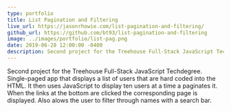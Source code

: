 ```yaml
---
type: portfolio
title: List Pagination and Filtering
live_url: https://jasonrhowie.com/list-pagination-and-filtering/
github_url: https://github.com/bt93/list-pagination-and-filtering
image: ../images/portfolio/list-pag.png
date: 2019-06-28 12:00:00 -0400
description: Second project for the Treehouse Full-Stack JavaScript Techdegree
---
```

Second project for the Treehouse Full-Stack JavaScript Techdegree. Single-paged app that displays a list of users that are hard coded into the HTML. It then uses JavaScript to display ten users at a time a paginates it. When the links at the bottom are clicked the corresponding page is displayed. Also alows the user to filter through names with a search bar.